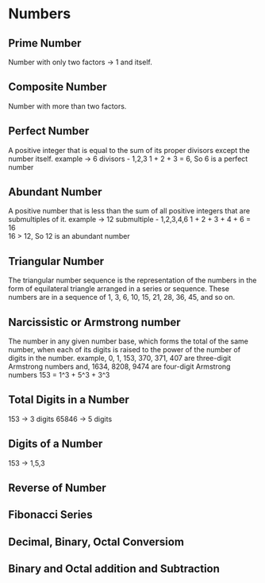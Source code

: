 
# Numbers

## Prime Number

  Number with only two factors -> 1 and itself.
  
## Composite Number

  Number with more than two factors.
  
## Perfect Number

  A positive integer that is equal to the sum of its proper divisors except the number itself.
  example -> 6
    divisors - 1,2,3
      1 + 2 + 3 = 6, So 6 is a perfect number
      
## Abundant Number

  A positive number that is less than the sum of all positive integers that are submultiples of it.
  example -> 12
    submultiple - 1,2,3,4,6
      1 + 2 + 3 + 4 + 6 = 16   
      16 > 12, So 12 is an abundant number
    
## Triangular Number

  The triangular number sequence is the representation of the numbers in the form of equilateral triangle arranged in a series or sequence. 
  These numbers are in a sequence of 1, 3, 6, 10, 15, 21, 28, 36, 45, and so on.
  
## Narcissistic or Armstrong number
  
  The number in any given number base, which forms the total of the same number, when each of its digits is raised to the power of the number of digits in the number.
  example, 0, 1, 153, 370, 371, 407 are three-digit Armstrong numbers and, 1634, 8208, 9474 are four-digit Armstrong numbers
    153 = 1^3 + 5^3 + 3^3
    
## Total Digits in a Number

   153 -> 3 digits
   65846 -> 5 digits
    
## Digits of a Number

  153 -> 1,5,3
  
## Reverse of Number
  
## Fibonacci Series


## Decimal, Binary, Octal Conversiom 


## Binary and Octal addition and Subtraction

